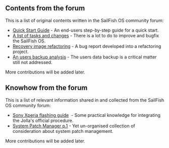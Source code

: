 ## Contents from the forum

This is a list of original contents written in the SailFish OS community forum:

* [Quick Start Guide](./quick-start-guide.md) - An end-users step-by-step guide for a quick start.
* [A list of tasks and changes](./tasks-and-changes-todo.md) - There is a lot to do to improve and bugfix the SailFish OS.
* [Recovery image refactoring](todo/recovery-image-refactoring.md) - A bug report developed into a refactoring project.
* [An users backup analysis](todo/users-backup-analysis.md) - The users data backup is a critical matter still not addressed.

More contributions will be added later.

## Knowhow from the forum

This is a list of relevant information shared in and collected from the SailFish OS community forum:

* [Sony Xperia flashing guide](./knowhow/flashing-tools-for-Xperia-phones.md)  - Some practical knowledge for integrating the Jolla's official procedure.
* [System Patch Manager p.1](./knowhow/scripting-for-patch-manager.md) - Yet un-organised collection of consideration about system patch management.

More contributions will be added later.
